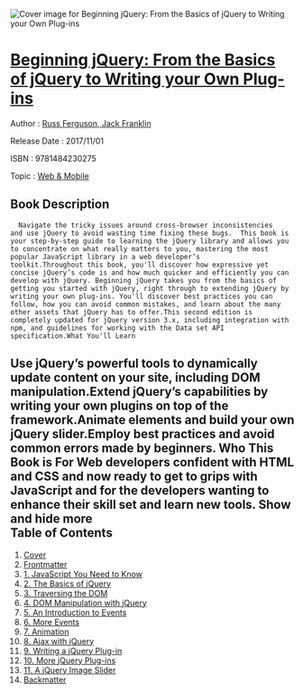 ![Cover image for Beginning jQuery: From the Basics of jQuery to Writing your Own Plug-ins](https://imgdetail.ebookreading.net/cover/cover/web_mobile/EB9781484230275.jpg)

[Beginning jQuery: From the Basics of jQuery to Writing your Own Plug-ins](https://ebookreading.net/view/book/Beginning+jQuery%3A+From+the+Basics+of+jQuery+to+Writing+your+Own+Plug-ins-EB9781484230275_1.html "Beginning jQuery: From the Basics of jQuery to Writing your Own Plug-ins")
====================================================================================================================

Author : [Russ Ferguson](https://ebookreading.net/search/author/Russ+Ferguson),[ Jack Franklin](https://ebookreading.net/search/author/+Jack+Franklin)

Release Date : 2017/11/01

ISBN : 9781484230275

Topic : [Web & Mobile](https://ebookreading.net/search/category/web-mobile)

Book Description
-----------------

      Navigate the tricky issues around cross-browser inconsistencies and use jQuery to avoid wasting time fixing these bugs.  This book is your step-by-step guide to learning the jQuery library and allows you to concentrate on what really matters to you, mastering the most popular JavaScript library in a web developer’s toolkit.Throughout this book, you'll discover how expressive yet concise jQuery’s code is and how much quicker and efficiently you can develop with jQuery. Beginning jQuery takes you from the basics of getting you started with jQuery, right through to extending jQuery by writing your own plug-ins. You'll discover best practices you can follow, how you can avoid common mistakes, and learn about the many other assets that jQuery has to offer.This second edition is completely updated for jQuery version 3.x, including integration with npm, and guidelines for working with the Data set API specification.What You'll Learn
Use jQuery’s powerful tools to dynamically update content on your site, including DOM manipulation.Extend jQuery’s capabilities by writing your own plugins on top of the framework.Animate elements and build your own jQuery slider.Employ best practices and avoid common errors made by beginners.
Who This Book is For
Web developers confident with HTML and CSS and now ready to get to grips with JavaScript and for the developers wanting to enhance their skill set and learn new tools.
           Show and hide more                
Table of Contents
-----------------

1. [Cover](https://ebookreading.net/view/book/Beginning+jQuery%3A+From+the+Basics+of+jQuery+to+Writing+your+Own+Plug-ins-EB9781484230275_1.html)
1. [Frontmatter](https://ebookreading.net/view/book/Beginning+jQuery%3A+From+the+Basics+of+jQuery+to+Writing+your+Own+Plug-ins-EB9781484230275_2.html)
1. [1. JavaScript You Need to Know](https://ebookreading.net/view/book/Beginning+jQuery%3A+From+the+Basics+of+jQuery+to+Writing+your+Own+Plug-ins-EB9781484230275_3.html)
1. [2. The Basics of jQuery](https://ebookreading.net/view/book/Beginning+jQuery%3A+From+the+Basics+of+jQuery+to+Writing+your+Own+Plug-ins-EB9781484230275_4.html)
1. [3. Traversing the DOM](https://ebookreading.net/view/book/Beginning+jQuery%3A+From+the+Basics+of+jQuery+to+Writing+your+Own+Plug-ins-EB9781484230275_5.html)
1. [4. DOM Manipulation with jQuery](https://ebookreading.net/view/book/Beginning+jQuery%3A+From+the+Basics+of+jQuery+to+Writing+your+Own+Plug-ins-EB9781484230275_6.html)
1. [5. An Introduction to Events](https://ebookreading.net/view/book/Beginning+jQuery%3A+From+the+Basics+of+jQuery+to+Writing+your+Own+Plug-ins-EB9781484230275_7.html)
1. [6. More Events](https://ebookreading.net/view/book/Beginning+jQuery%3A+From+the+Basics+of+jQuery+to+Writing+your+Own+Plug-ins-EB9781484230275_8.html)
1. [7. Animation](https://ebookreading.net/view/book/Beginning+jQuery%3A+From+the+Basics+of+jQuery+to+Writing+your+Own+Plug-ins-EB9781484230275_9.html)
1. [8. Ajax with jQuery](https://ebookreading.net/view/book/Beginning+jQuery%3A+From+the+Basics+of+jQuery+to+Writing+your+Own+Plug-ins-EB9781484230275_10.html)
1. [9. Writing a jQuery Plug-in](https://ebookreading.net/view/book/Beginning+jQuery%3A+From+the+Basics+of+jQuery+to+Writing+your+Own+Plug-ins-EB9781484230275_11.html)
1. [10. More jQuery Plug-ins](https://ebookreading.net/view/book/Beginning+jQuery%3A+From+the+Basics+of+jQuery+to+Writing+your+Own+Plug-ins-EB9781484230275_12.html)
1. [11. A jQuery Image Slider](https://ebookreading.net/view/book/Beginning+jQuery%3A+From+the+Basics+of+jQuery+to+Writing+your+Own+Plug-ins-EB9781484230275_13.html)
1. [Backmatter](https://ebookreading.net/view/book/Beginning+jQuery%3A+From+the+Basics+of+jQuery+to+Writing+your+Own+Plug-ins-EB9781484230275_14.html)
